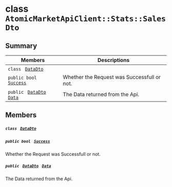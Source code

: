 # class `AtomicMarketApiClient::Stats::SalesDto` 

## Summary

 Members                                | Descriptions                                
----------------------------------------|---------------------------------------------
`class ` [`DataDto`](AtomicMarketApiClient--Stats--SalesDto--DataDto.md)        | 
`public bool ` [`Success`](#class_atomic_market_api_client_1_1_stats_1_1_sales_dto_1a506fb037fbb6bfe8f254c021a2c3cfac) | Whether the Request was Successfull or not.
`public ` [`DataDto`](AtomicMarketApiClient--Stats--SalesDto--DataDto.md)` ` [`Data`](#class_atomic_market_api_client_1_1_stats_1_1_sales_dto_1a65c0779654774581967081cf3136bd84) | The Data returned from the Api.

## Members

##### `class ` [`DataDto`](AtomicMarketApiClient--Stats--SalesDto--DataDto.md) 

##### `public bool ` [`Success`](#class_atomic_market_api_client_1_1_stats_1_1_sales_dto_1a506fb037fbb6bfe8f254c021a2c3cfac) 

Whether the Request was Successfull or not.

##### `public ` [`DataDto`](AtomicMarketApiClient--Stats--SalesDto--DataDto.md)` ` [`Data`](#class_atomic_market_api_client_1_1_stats_1_1_sales_dto_1a65c0779654774581967081cf3136bd84) 

The Data returned from the Api.

